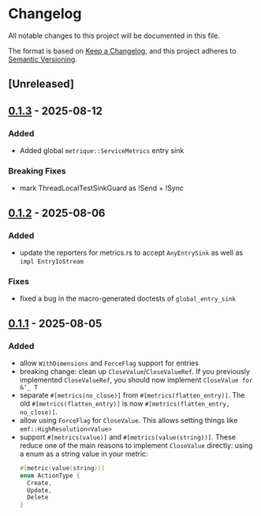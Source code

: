 # Changelog

All notable changes to this project will be documented in this file.

The format is based on [Keep a Changelog](https://keepachangelog.com/en/1.0.0/),
and this project adheres to [Semantic Versioning](https://semver.org/spec/v2.0.0.html).

## [Unreleased]

## [0.1.3](https://github.com/awslabs/metrique/compare/metrique-core-v0.1.2...metrique-core-v0.1.3) - 2025-08-12

### Added

- Added global `metrique::ServiceMetrics` entry sink

### Breaking Fixes

- mark ThreadLocalTestSinkGuard as !Send + !Sync

## [0.1.2](https://github.com/arielb1/metrique-fork/compare/metrique-core-v0.1.1...metrique-core-v0.1.2) - 2025-08-06

### Added

- update the reporters for metrics.rs to accept `AnyEntrySink` as well as `impl EntryIoStream`

### Fixes

- fixed a bug in the macro-generated doctests of `global_entry_sink`

## [0.1.1](https://github.com/awslabs/metrique/compare/metrique-writer-core-v0.1.0...metrique-writer-core-v0.1.1) - 2025-08-05

### Added

- allow `WithDimensions` and `ForceFlag` support for entries
- breaking change: clean up `CloseValue`/`CloseValueRef`. If you previously implemented `CloseValueRef`, you should now implement `CloseValue for &'_ T`
- separate `#[metrics(no_close)]` from `#[metrics(flatten_entry)]`.
  The old `#[metrics(flatten_entry)]` is now `#[metrics(flatten_entry, no_close)]`.
- allow using `ForceFlag` for `CloseValue`. This allows setting things like `emf::HighResolution<Value>`
- support `#[metrics(value)]` and `#[metrics(value(string))]`. These reduce one of the main reasons to implement `CloseValue` directly: using a enum as a string value in your metric:
    ```rust
    #[metric(value(string))]
    enum ActionType {
      Create,
      Update,
      Delete
    }
    ```
